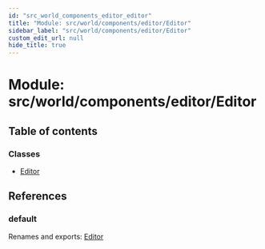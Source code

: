 ```yaml
---
id: "src_world_components_editor_editor"
title: "Module: src/world/components/editor/Editor"
sidebar_label: "src/world/components/editor/Editor"
custom_edit_url: null
hide_title: true
---
```


# Module: src/world/components/editor/Editor

## Table of contents

### Classes

- [Editor](../classes/src_world_components_editor_editor.editor.md)

## References

### default

Renames and exports: [Editor](../classes/src_world_components_editor_editor.editor.md)
